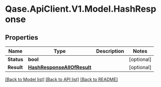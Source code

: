 # Qase.ApiClient.V1.Model.HashResponse

## Properties

Name | Type | Description | Notes
------------ | ------------- | ------------- | -------------
**Status** | **bool** |  | [optional] 
**Result** | [**HashResponseAllOfResult**](HashResponseAllOfResult.md) |  | [optional] 

[[Back to Model list]](../../README.md#documentation-for-models) [[Back to API list]](../../README.md#documentation-for-api-endpoints) [[Back to README]](../../README.md)

